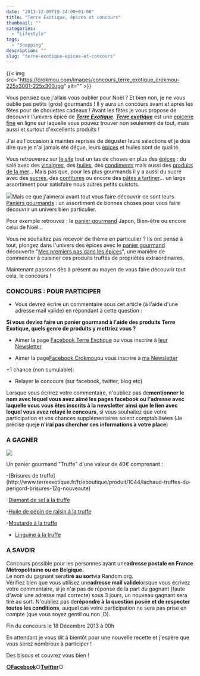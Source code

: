 ```yaml
---
date: "2013-12-09T19:34:00+01:00"
title: "Terre Exotique, épices et concours"
thumbnail: ""
categories:
  - "Lifestyle"
tags:
  - "Shopping"
description: ""
slug: "terre-exotique-epices-et-concours"
---
```


{{< img src="https://crokmou.com/images/concours_terre_exotique_crokmou-225x3001-225x300.jpg" alt="" >}}

Vous pensiez que j'allais vous oublier pour Noël ? Et bien non, je ne vous oublie pas petits (gros) gourmands ! Il y aura un concours avant et après les fêtes pour de chouettes cadeaux ! Avant les fêtes je vous propose de découvrir l'univers épicé de **[_Terre Exotique_](http://www.terreexotique.fr/)**. **[_Terre exotique_](http://www.terreexotique.fr/)** est une [epicerie fine](http://www.terreexotique.fr/) en ligne sur laquelle vous pouvez trouver non seulement de tout, mais aussi et surtout d'excellents produits !

J'ai eu l'occasion à maintes reprises de déguster leurs sélections et je dois dire que je n'ai jamais été déçue, leurs [épices](http://www.terreexotique.fr/fr/eboutique/6/epices) et huiles sont de qualité.

Vous retrouverez sur [le site](http://www.terreexotique.fr/) tout un tas de choses en plus des [épices](http://www.terreexotique.fr/fr/eboutique/6/epices) : du salé avec des [vinaigres](http://www.terreexotique.fr/fr/eboutique/21/huiles-et-vinaigres), des [huiles](http://www.terreexotique.fr/fr/eboutique/21/huiles-et-vinaigres), des [condiments](http://www.terreexotique.fr/fr/eboutique/14/condiments) mais aussi des [produits de la mer](http://www.terreexotique.fr/fr/eboutique/partenaire/espinaler)... Mais pas que, pour les plus gourmands il y a aussi du sucré avec des [sucres](http://www.terreexotique.fr/fr/eboutique/25/26/patisserie/sucre-aromatise), des [confitures](http://www.terreexotique.fr/fr/eboutique/partenaire/comptoirs-de-st-malo) ou encore des [pâtes à tartiner](http://www.terreexotique.fr/fr/eboutique/25/47/patisserie/chocolat)... un large assortiment pour satisfaire nous autres petits cuistots.

[![](https://crokmou.com/images/COFFRET-NOEL_-300x3001-300x300.jpg)](http://www.crokmou.com/wp-content/uploads/2013/12/COFFRET-NOEL_-300x3001.jpg)Mais ce que j'aimerai avant tout vous faire découvrir ce sont leurs [Paniers gourmands](http://www.terreexotique.fr/coffret-cadeau-panier-goumand) : un assortiment de bonnes choses pour vous faire découvrir un univers bien particulier.  

Pour exemple retrouvez : le [panier gourmand](http://www.terreexotique.fr/coffret-cadeau-panier-goumand) Japon, Bien-être ou encore celui de Noël...

Vous ne souhaitez pas recevoir de thème en particulier ? Ils ont pensé à tout, plongez dans l'univers des épices avec le [panier gourmand](http://www.terreexotique.fr/coffret-cadeau-panier-goumand) découverte "[Mes premiers pas dans les épices](http://www.terreexotique.fr/fr/eboutique/produit/1061/coffret-cadeau-mes-premiers-pas-dans-les-epices-)", une manière de commencer à cuisiner ces produits truffés de propriétés extraordinaires.

Maintenant passons dès à présent au moyen de vous faire découvrir tout cela, le concours !  

### CONCOURS : POUR PARTICIPER

- Vous devrez écrire un commentaire sous cet article (à l'aide d'une adresse mail valide) en répondant à cette question :

**Si vous deviez faire un panier gourmand à l'aide des produits Terre Exotique, quels genre de produits y mettriez vous ?**

- Aimer la page [Facebook Terre Exotique](https://www.facebook.com/pages/Terre-Exotique/123817720969480?fref=ts) ou vous inscrire à [leur Newsletter](http://www.terreexotique.fr/)

- Aimer la page[Facebook Crokmou](https://www.facebook.com/pages/CroKMou/148093255259077)ou vous inscrire à [ma Newsletter](http://www.crokmou.com/p/newsletter_18.html)

+1 chance (non cumulable):

- Relayer le concours (sur facebook, twitter, blog etc)

Lorsque vous écrirez votre commentaire, n'oubliez pas de**mentionner le nom avec lequel vous avez aimé les pages facebook ou l'adresse avec laquelle vous vous êtes inscrits à la newsletter ainsi que le lien avec lequel vous avez relayé le concours**, si vous souhaitez que votre participation et vos chances supplémentaires soient comptabilisées (Je précise que**je n'irai pas chercher ces informations à votre place**)

### A GAGNER

[![](https://crokmou.com/images/COFFRET-TRUFFE_1-300x3001-300x300.png)](http://www.crokmou.com/wp-content/uploads/2013/12/COFFRET-TRUFFE_1-300x3001.png)

Un panier gourmand "Truffe" d'une valeur de 40€ comprenant :  

<div style="text-align: left;">

<div>-[Brisures de truffe](http://www.terreexotique.fr/fr/eboutique/produit/1044/lachaud-truffes-du-perigord-brisures-12g-nouveaute)

-[Diamant de sel à la truffe](http://www.terreexotique.fr/fr/eboutique/produit/455/diamant-de-sel-a-la-truffe-60-g)

-[Huile de pépin de raisin à la truffe](http://www.terreexotique.fr/fr/eboutique/produit/265/huile-de-pepins-de-raisin-aromatisee-a-la-truffe-0.15-l)

-[Moutarde à la truffe](http://www.terreexotique.fr/fr/eboutique/produit/1049/moutarde-a-la-truffe-100g-nouveaute)

- [ Linguine à la truffe](http://www.terreexotique.fr/fr/eboutique/produit/995/morelli-linguine-truffe-250g-21120-)

</div>

</div>

### A SAVOIR

Concours possible pour les personnes ayant une**adresse postale en France Métropolitaine ou en Belgique.**  
Le nom du gagnant sera**tiré au sort**via Random.org.  
Vérifiez bien que vous utilisez une**adresse mail valide**lorsque vous écrivez votre commentaire, si je n'ai pas de réponse de la part du gagnant (faute d'avoir une adresse mail correcte) sous 3 jours, un nouveau gagnant sera tiré au sort. N'oubliez pas de**répondre à la question posée et de respecter toutes les conditions**, auquel cas votre participation ne sera pas prise en compte (que vous soyez gentil ou non ;D).

Fin du concours le 18 Décembre 2013 à 00h

En attendant je vous dit à bientôt pour une nouvelle recette et j'espère que vous serez nombreux à participer !

Des bisous et couvrez vous bien !  

[**○<span style="font-size: xx-small; margin: 0px; outline: 0px; padding: 0px;"><span style="font-family: Arial, Helvetica, sans-serif; margin: 0px; outline: 0px; padding: 0px;"></span></span>Facebook**](https://www.facebook.com/pages/CroKMou/148093255259077)○[**Twitter**](https://twitter.com/Crokmou)○

